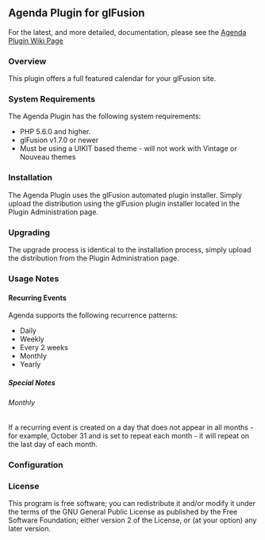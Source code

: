 ## Agenda Plugin for glFusion

For the latest, and more detailed, documentation, please see the [Agenda Plugin Wiki Page](https://www.glfusion.org/wiki/glfusion:plugins:agenda:start)

### Overview

This plugin offers a full featured calendar for your glFusion site.

### System Requirements

The Agenda Plugin has the following system requirements:

* PHP 5.6.0 and higher.
* glFusion v1.7.0 or newer
* Must be using a UIKIT based theme - will not work with Vintage or Nouveau themes

### Installation

The Agenda Plugin uses the glFusion automated plugin installer. Simply upload the distribution using the glFusion plugin installer located in the Plugin Administration page.

### Upgrading

The upgrade process is identical to the installation process, simply upload the distribution from the Plugin Administration page.

### Usage Notes

#### Recurring Events
Agenda supports the following recurrence patterns:
* Daily
* Weekly
* Every 2 weeks
* Monthly
* Yearly

##### Special Notes

###### Monthly

If a recurring event is created on a day that does not appear in all months - for example, October 31 and is set to repeat each month - it will repeat on the last day of each month.




### Configuration

### License

This program is free software; you can redistribute it and/or modify it under
the terms of the GNU General Public License as published by the Free Software
Foundation; either version 2 of the License, or (at your option) any later
version.
